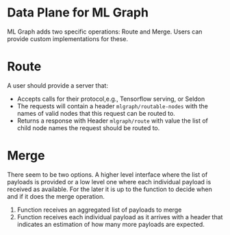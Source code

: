 # Data Plane for ML Graph

ML Graph adds two specific operations: Route and Merge. Users can provide custom implementations for these.

# Route

A user should provide a server that:

 * Accepts calls for their protocol,e.g., Tensorflow serving, or Seldon
 * The requests will contain a header `mlgraph/routable-nodes` with the names of valid nodes that this request can be routed to.
 * Returns a response with Header `mlgraph/route` with value the list of child node names the request should be routed to.



# Merge

There seem to be two options. A higher level interface where the list of payloads is provided or a low level one where each individual payload is received as available. For the later it is up to the function to decide when and if it does the merge operation.

 1. Function receives an aggregated list of payloads to merge
 1. Function receives each individual payload as it arrives with a header that indicates an estimation of how many more payloads are expected.

